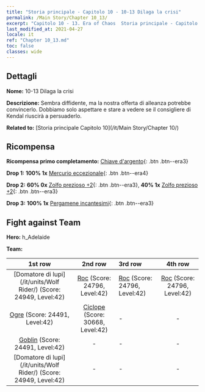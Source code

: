 ```yaml
---
title: "Storia principale - Capitolo 10 - 10-13 Dilaga la crisi"
permalink: /Main Story/Chapter 10_13/
excerpt: "Capitolo 10 - 13. Era of Chaos  Storia principale - Capitolo 10_13. 10-13 Dilaga la crisi"
last_modified_at: 2021-04-27
locale: it
ref: "Chapter 10_13.md"
toc: false
classes: wide
---
```


## Dettagli

 **Nome:** 10-13 Dilaga la crisi

 **Descrizione:** Sembra diffidente, ma la nostra offerta di alleanza potrebbe convincerlo. Dobbiamo solo aspettare e stare a vedere se il consigliere di Kendal riuscirà a persuaderlo.

 **Related to:** [Storia principale Capitolo 10](/it/Main Story/Chapter 10/)

## Ricompensa

 **Ricompensa primo completamento:** [Chiave d'argento](/ItemsIT/con_693/){: .btn .btn--era3}

 **Drop 1:** **100% 1x** [Mercurio eccezionale](/ItemsIT/mat_35/){: .btn .btn--era4}

 **Drop 2:** **60% 0x** [Zolfo prezioso +2](/ItemsIT/mat_29/){: .btn .btn--era3}, **40% 1x** [Zolfo prezioso +2](/ItemsIT/mat_29/){: .btn .btn--era3}

 **Drop 3:** **100% 1x** [Pergamene incantesimi](/ItemsIT/con_694/){: .btn .btn--era3}


## Fight against Team
 **Hero:** h_Adelaide

 **Team:**


  | 1st row | 2nd row | 3rd row | 4th row |
  |:----:|:----:|:----|:----:|
  | [Domatore di lupi](/it/units/Wolf Rider/) (Score: 24949, Level:42)  | [Roc](/it/units/Roc/) (Score: 24796, Level:42)  | [Roc](/it/units/Roc/) (Score: 24796, Level:42)  | [Roc](/it/units/Roc/) (Score: 24796, Level:42)  |
  | [Ogre](/it/units/Ogre/) (Score: 24491, Level:42)  | [Ciclope](/it/units/Cyclops/) (Score: 30668, Level:42)  | - | - |
  | [Goblin](/it/units/Goblin/) (Score: 24491, Level:42)  | - | - | - |
  | [Domatore di lupi](/it/units/Wolf Rider/) (Score: 24949, Level:42)  | - | - | - |



